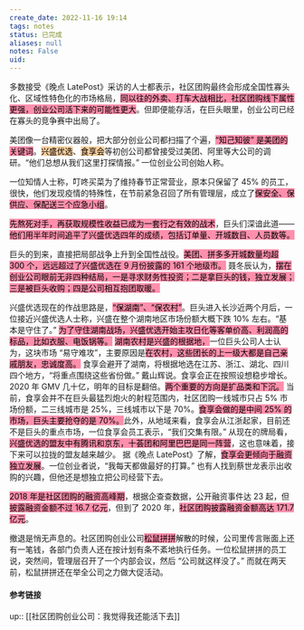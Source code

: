 ```yaml
---
create_date: 2022-11-16 19:14
tags: notes
status: 已完成 
aliases: null
notes: False
uid: 
---
```


多数接受《晚点 LatePost》采访的人士都表示，社区团购最终会形成全国性寡头化、区域性特色化的市场格局，<mark style="background: #FF5582A6;">同以往的外卖、打车大战相比，社区团购线下属性更强，创业公司活下来的可能性更大</mark>。但即便能存活，在巨头眼里，创业公司已经在寡头的竞争赛中出局了。

美团像一台精密仪器般，把大部分创业公司都扫描了个遍，<mark style="background: #FF5582A6;">“知己知彼” 是美团的关键词</mark>。<mark style="background: #FFB86CA6;">兴盛优选</mark>、<mark style="background: #FFB86CA6;">食享会</mark>等初创公司都曾接受过美团、阿里等大公司的调研。“他们总想从我们这里打探情报。” 一位创业公司创始人称。

一位知情人士称，叮咚买菜为了维持春节正常营业，原本只保留了 45% 的员工，很快，他们发现疫情的特殊性，在节前紧急召回了所有管理层，成立了<mark style="background: #FF5582A6;">保安全、保供应、保配送三个应急小组</mark>。

<mark style="background: #FF5582A6;">先熬死对手，再获取规模性收益已成为一套行之有效的战术</mark>，巨头们深谙此道——<mark style="background: #FF5582A6;">他们用半年时间追平了兴盛优选四年的成绩，包括订单量、开城数目、人员数等。</mark>

巨头的到来，直接把局部战争上升到全国性战役。<mark style="background: #FF5582A6;">美团、拼多多开城数量均超 300 个，远远超过了兴盛优选在 9 月份披露的 161 个地级市。</mark>
聂冬辰认为，<mark style="background: #FF5582A6;">摆在创业公司眼前无非四种结局，一是寻求财务性投资；二是拿巨头的钱，独立发展；三是被巨头收购；四是公司相互抱团取暖。</mark>

兴盛优选现在的作战思路是，<mark style="background: #FF5582A6;">“保湖南”、“保农村”</mark>。巨头进入长沙近两个月后，一位接近兴盛优选人士称，兴盛在整个湖南地区市场份额大概下跌 10% 左右。“基本是守住了。” <mark style="background: #FF5582A6;">为了守住湖南战场，兴盛优选开始主攻日化等客单价高、利润高的标品，比如衣服、电饭锅等。</mark>
<mark style="background: #FF5582A6;">湖南农村是兴盛的根据地，</mark>一位巨头公司人士认为，这块市场 “易守难攻”，主要原因是<mark style="background: #FF5582A6;">在农村，这些团长的上一级大都是自己亲戚朋友，忠诚度高。</mark>
食享会避开了湖南，将根据地选在江苏、浙江、湖北、四川四个地方，“将重点围绕这些省份做。” 戴山辉说。食享会正在按照设想稳步增长。2020 年 GMV 几十亿，明年的目标是翻倍。<mark style="background: #FF5582A6;">两个重要的方向是扩品类和下沉。</mark>
当前，食享会并不在巨头最猛烈炮火的射程范围内，社区团购一线城市只占 5% 市场份额，二三线城市是 25%，三线城市以下是 70%。<mark style="background: #FF5582A6;">食享会做的是中间 25% 的市场，巨头主要抢夺的是 70%。</mark>此外，从地域来看，食享会从江浙起家，目前还不是巨头的重点市场，一位食享会员工表示，“我们交集有限。”
从现在的牌局看，<mark style="background: #FF5582A6;">兴盛优选的盟友中有腾讯和京东，十荟团和阿里巴巴是同一阵营</mark>，这也意味着，接下来可以拉拢的盟友越来越少。
据《晚点 LatePost》了解，<mark style="background: #FF5582A6;">食享会更倾向于融资独立发展</mark>。一位创业者说，“我每天都做最好的打算。” 也有人找到蔡世龙表示出收购的兴趣，但他还是想独立把公司经营下去。

<mark style="background: #FF5582A6;">2018 年是社区团购的融资高峰期</mark>，根据企查查数据，公开融资事件达 23 起，但<mark style="background: #FF5582A6;">披露融资金额不过 16.7 亿元</mark>，但到了 2020 年，<mark style="background: #FF5582A6;">社区团购披露融资金额高达 171.7 亿元</mark>。

撤退是悄无声息的。社区团购创业公司<mark style="background: #FF5582A6;">松鼠拼拼</mark>解散的时候，公司里传言账面上还有一笔钱，各部门负责人还在按计划有条不紊地执行任务。一位松鼠拼拼的员工说，突然间，管理层召开了一个内部会议，然后 “公司就这样没了。” 而就在两天前，松鼠拼拼还在举全公司之力做大促活动。

#### 参考链接

up:: [[社区团购创业公司：我觉得我还能活下去]]